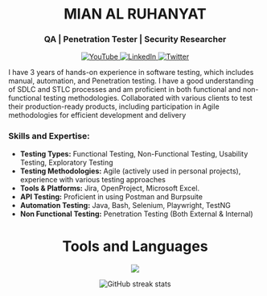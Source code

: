 
<h1 align="center">MIAN AL RUHANYAT</h1>
<h3 align="center">QA | Penetration Tester | Security Researcher</h3>



<p align="center">
  <a href="https://www.youtube.com/@mian_al_ruhanyat" target="_blank">
    <img src="https://img.shields.io/badge/YouTube-%23FF0000.svg?style=for-the-badge&logo=youtube&logoColor=white" alt="YouTube"/>
  </a>
  <a href="https://www.linkedin.com/in/alruhanyat/" target="_blank">
    <img src="https://img.shields.io/badge/LinkedIn-%230A66C2.svg?style=for-the-badge&logo=linkedin&logoColor=white" alt="LinkedIn"/>
  </a>
  <a href="https://twitter.com/M_Ruhanyat" target="_blank">
    <img src="https://img.shields.io/badge/Twitter-%231DA1F2.svg?style=for-the-badge&logo=twitter&logoColor=white" alt="Twitter"/>
  </a>
</p>
I have 3 years of hands-on experience in software testing, which includes manual, automation, and Penetration testing. I have a good understanding of SDLC and STLC processes and am proficient in both functional and non-functional testing methodologies. Collaborated with various clients to test their production-ready products, including participation in Agile methodologies for efficient development and delivery


### **Skills and Expertise:**

- **Testing Types:** Functional Testing, Non-Functional Testing, Usability Testing, Exploratory Testing
- **Testing Methodologies:** Agile (actively used in personal projects), experience with various testing approaches
- **Tools & Platforms:** Jira, OpenProject, Microsoft Excel.
- **API Testing:** Proficient in using Postman and Burpsuite
- **Automation Testing:** Java, Bash, Selenium, Playwright, TestNG
- **Non Functional Testing:** Penetration Testing (Both External & Internal)


<h1 align="center">Tools and Languages</h1>


<p align="center">
  <a href="https://go-skill-icons.vercel.app/">
    <img src="https://go-skill-icons.vercel.app/api/icons?i=java,c,cpp,python,linux,selenium,playwright,bash,postman,markdown,git" />
  </a>
</p>

<div align="center">
  
  ![GitHub streak stats](https://github-readme-streak-stats.herokuapp.com/?user=Ruhanyat-994)

</div>

